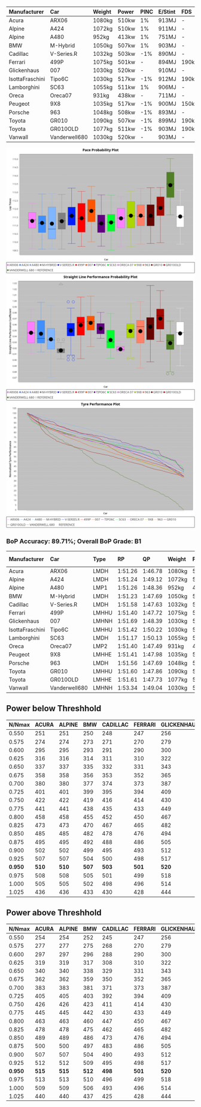 |Manufacturer|Car|Weight|Power|PINC|E/Stint|FDS|
|:-|:-|:-|:-|:-|:-|:-|
|Acura|ARX06|1080kg|510kw|1%|913MJ|-|
|Alpine|A424|1072kg|510kw|1%|911MJ|-|
|Alpine|A480|952kg|413kw|1%|751MJ|-|
|BMW|M-Hybrid|1050kg|507kw|1%|903MJ|-|
|Cadillac|V-Series.R|1032kg|503kw|-1%|890MJ|-|
|Ferrari|499P|1075kg|501kw|-|894MJ|190kph|
|Glickenhaus|007|1030kg|520kw|-|910MJ|-|
|IsottaFraschini|Tipo6C|1030kg|517kw|-1%|912MJ|190kph|
|Lamborghini|SC63|1055kg|511kw|1%|906MJ|-|
|Oreca|Oreca07|931kg|438kw|-|711MJ|-|
|Peugeot|9X8|1035kg|517kw|-1%|900MJ|150kph|
|Porsche|963|1048kg|508kw|-1%|893MJ|-|
|Toyota|GR010|1090kg|507kw|-1%|899MJ|190kph|
|Toyota|GR010OLD|1077kg|511kw|-1%|903MJ|190kph|
|Vanwall|Vanderwell680|1030kg|520kw|-|903MJ|-|

![PACECHART](./IMG/ACOMETHOD.png)
![STRAIGHTLINEPERFORMANCECHART](./IMG/ACOMETHOD_sp.png)
![TYREPERFORMANCECHART](./IMG/ACOMETHOD_tw.png)

### BoP Accuracy: 89.71%; Overall BoP Grade: B1
|Manufacturer|Car|Type|RP|QP|Weight|Power¹|Threshhold|PINC|Power²|E/Stint|AVG Vmax|FDS|RDLC|L/Stint|BOP-Grade|ModelAccuracy|ModelPoints|Match%|
|:-|:-|:-|:-|:-|:-|:-|:-|:-|:-|:-|:-|:-|:-|:-|:-|:-|:-|:-|
|Acura|ARX06|LMDH|1:51.26|1:46.78|1080kg|510kw|210.0kph|1%|515kw|913MJ|282.61kph|-|0.98|33|-C1|100.00%|995|75.14%|
|Alpine|A424|LMDH|1:51.24|1:49.12|1072kg|510kw|210.0kph|1%|515kw|911MJ|282.63kph|-|0.99|33|~A1|80.53%|517|97.41%|
|Alpine|A480|LMP1|1:51.26|1:48.36|952kg|413kw|210.0kph|1%|417kw|751MJ|279.14kph|-|0.97|31|~A1|59.62%|840|100.00%|
|BMW|M-Hybrid|LMDH|1:51.23|1:47.69|1050kg|507kw|210.0kph|1%|512kw|903MJ|279.92kph|-|1.02|33|-B1|98.60%|1690|87.48%|
|Cadillac|V-Series.R|LMDH|1:51.58|1:47.63|1032kg|503kw|210.0kph|-1%|498kw|890MJ|283.39kph|-|1.03|33|~A1|88.58%|2033|97.22%|
|Ferrari|499P|LMHHU|1:51.40|1:47.72|1075kg|501kw|210.0kph|-|501kw|894MJ|283.78kph|190kph|1.02|33|~A1|84.67%|2303|100.00%|
|Glickenhaus|007|LMHNH|1:51.69|1:48.39|1030kg|520kw|210.0kph|-|520kw|910MJ|287.23kph|-|0.96|33|~A1|96.64%|1639|100.00%|
|IsottaFraschini|Tipo6C|LMHHU|1:51.42|1:50.22|1030kg|517kw|210.0kph|-1%|512kw|912MJ|285.38kph|190kph|1.08|33|+B1|66.67%|96|89.45%|
|Lamborghini|SC63|LMDH|1:51.17|1:50.13|1055kg|511kw|210.0kph|1%|516kw|906MJ|281.68kph|-|1.04|33|-B1|96.77%|419|85.57%|
|Oreca|Oreca07|LMP2|1:51.40|1:47.49|931kg|438kw|210.0kph|-|438kw|711MJ|280.27kph|-|0.96|31|+B2|100.00%|2206|83.50%|
|Peugeot|9X8|LMHHE|1:51.41|1:47.98|1035kg|517kw|210.0kph|-1%|512kw|900MJ|283.81kph|150kph|1.03|33|~A1|87.16%|2572|100.00%|
|Porsche|963|LMDH|1:51.56|1:47.69|1048kg|508kw|210.0kph|-1%|503kw|893MJ|283.44kph|-|1.01|33|~A1|93.05%|5740|100.00%|
|Toyota|GR010|LMHHU|1:51.60|1:47.86|1090kg|507kw|210.0kph|-1%|502kw|899MJ|283.08kph|190kph|1.00|33|~A1|90.17%|3255|100.00%|
|Toyota|GR010OLD|LMHHE|1:51.61|1:47.73|1077kg|511kw|210.0kph|-1%|506kw|903MJ|285.87kph|190kph|1.01|33|~A1|85.24%|1322|100.00%|
|Vanwall|Vanderwell680|LMHNH|1:53.34|1:49.04|1030kg|520kw|210.0kph|-|520kw|903MJ|281.35kph|-|1.01|33|+Ω1|91.33%|611|29.88%|

## Power below Threshhold
|N/Nmax|ACURA|ALPINE|BMW|CADILLAC|FERRARI|GLICKENHAUS|ISOTTAFRASCHINI|LAMBORGHINI|ORECA|PEUGEOT|PORSCHE|TOYOTA|TOYOTA|VANWALL|​|RPM|A480|
|:-|:-|:-|:-|:-|:-|:-|:-|:-|:-|:-|:-|:-|:-|:-|:-|:-|:-|
|0.550|251|251|250|248|247|256|255|252|216|255|250|250|252|256|​|--|-|
|0.575|274|274|273|271|270|279|278|275|235|278|273|273|275|279|​|--|-|
|0.600|295|295|293|291|290|300|298|295|253|298|293|293|295|300|​|--|-|
|0.625|316|316|314|311|310|322|320|316|271|320|314|314|316|322|​|--|-|
|0.650|337|337|335|332|331|343|341|337|289|341|335|335|337|343|​|--|-|
|0.675|358|358|356|353|352|365|363|359|308|363|357|356|359|365|​|--|-|
|0.700|380|380|377|374|373|387|385|380|326|385|378|377|380|387|​|--|-|
|0.725|401|401|399|395|394|409|407|402|344|407|399|399|402|409|​|--|-|
|0.750|422|422|419|416|414|430|427|422|362|427|420|419|422|430|​|--|-|
|0.775|441|441|438|435|433|449|446|441|378|446|439|438|441|449|​|5000|244|
|0.800|458|458|455|452|450|467|464|459|393|464|456|455|459|467|​|5500|288|
|0.825|473|473|470|467|465|482|479|474|406|479|471|470|474|482|​|6000|321|
|0.850|485|485|482|478|476|494|491|485|417|491|483|482|485|494|​|6500|363|
|0.875|495|495|492|488|486|505|502|496|425|502|493|492|496|505|​|7000|406|
|0.900|502|502|499|495|493|512|509|503|431|509|500|499|503|512|​|7500|416|
|0.925|507|507|504|500|498|517|514|508|435|514|505|504|508|517|​|8000|412|
|**0.950**|**510**|**510**|**507**|**503**|**501**|**520**|**517**|**511**|**438**|**517**|**508**|**507**|**511**|**520**|**​**|**8500**|**415**|
|0.975|508|508|505|501|499|518|515|509|437|515|506|505|509|518|​|9000|208|
|1.000|505|505|502|498|496|514|511|505|433|511|503|502|505|514|​|--|-|
|1.025|436|436|433|430|428|444|441|436|374|441|434|433|436|444|​|--|-|

## Power above Threshhold
|N/Nmax|ACURA|ALPINE|BMW|CADILLAC|FERRARI|GLICKENHAUS|ISOTTAFRASCHINI|LAMBORGHINI|ORECA|PEUGEOT|PORSCHE|TOYOTA|TOYOTA|VANWALL|​|RPM|A480|
|:-|:-|:-|:-|:-|:-|:-|:-|:-|:-|:-|:-|:-|:-|:-|:-|:-|:-|
|0.550|254|254|252|245|247|256|252|254|216|252|248|247|249|256|​|--|-|
|0.575|277|277|275|268|270|279|275|277|235|275|271|270|272|279|​|--|-|
|0.600|297|297|296|288|290|300|296|298|253|296|291|290|292|300|​|--|-|
|0.625|319|319|317|308|310|322|317|319|271|317|311|310|313|322|​|--|-|
|0.650|340|340|338|329|331|343|338|340|289|338|332|331|334|343|​|--|-|
|0.675|362|362|359|350|352|365|359|362|308|359|353|352|355|365|​|--|-|
|0.700|383|383|381|371|373|387|381|384|326|381|374|374|377|387|​|--|-|
|0.725|405|405|403|392|394|409|403|406|344|403|395|395|398|409|​|--|-|
|0.750|426|426|423|411|414|430|423|427|362|423|416|415|418|430|​|--|-|
|0.775|445|445|442|430|433|449|442|446|378|442|435|434|437|449|​|5000|244|
|0.800|463|463|460|447|450|467|460|463|393|460|452|451|454|467|​|5500|288|
|0.825|478|478|475|462|465|482|475|478|406|475|467|466|469|482|​|6000|321|
|0.850|489|489|486|473|476|494|486|490|417|486|478|477|481|494|​|6500|363|
|0.875|500|500|497|483|486|505|497|501|425|497|488|487|491|505|​|7000|406|
|0.900|507|507|504|490|493|512|504|508|431|504|495|494|498|512|​|7500|416|
|0.925|512|512|509|495|498|517|509|513|435|509|500|499|503|517|​|8000|412|
|**0.950**|**515**|**515**|**512**|**498**|**501**|**520**|**512**|**516**|**438**|**512**|**503**|**502**|**506**|**520**|**​**|**8500**|**415**|
|0.975|513|513|510|496|499|518|510|514|437|510|501|500|504|518|​|9000|208|
|1.000|509|509|506|493|496|514|506|510|433|506|498|497|501|514|​|--|-|
|1.025|440|440|437|425|428|444|437|441|374|437|430|429|432|444|​|--|-|
